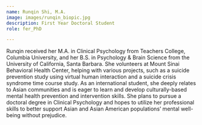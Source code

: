 ```yaml
---
name: Runqin Shi, M.A.
image: images/runqin_biopic.jpg
description: First Year Doctoral Student
role: fer_PhD

---
```


Runqin received her M.A. in Clinical Psychology from Teachers College, Columbia University, and her B.S. in Psychology & Brain Science from the University of California, Santa Barbara. She volunteers at Mount Sinai Behavioral Health Center, helping with various projects, such as a suicide prevention study using virtual human interaction and a suicide crisis syndrome time course study. As an international student, she deeply relates to Asian communities and is eager to learn and develop culturally-based mental health prevention and intervention skills. She plans to pursue a doctoral degree in Clinical Psychology and hopes to utilize her professional skills to better support Asian and Asian American populations’ mental well-being without prejudice. 